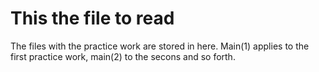 # This the file to read
The files with the practice work are stored in here.
Main(1) applies to the first practice work, main(2) to the secons and so forth.

